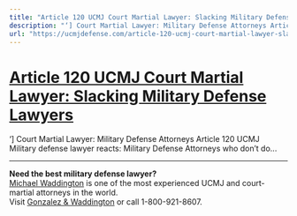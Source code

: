 ```yaml
---
title: "Article 120 UCMJ Court Martial Lawyer: Slacking Military Defense Lawyers"
description: "‘] Court Martial Lawyer: Military Defense Attorneys Article 120 UCMJ Military defense lawyer reacts: Military Defense Attorneys who don’t do..."
url: "https://ucmjdefense.com/article-120-ucmj-court-martial-lawyer-slacking-military-defense-lawyers.html"
---
```


# [Article 120 UCMJ Court Martial Lawyer: Slacking Military Defense Lawyers](https://ucmjdefense.com/article-120-ucmj-court-martial-lawyer-slacking-military-defense-lawyers.html)

‘] Court Martial Lawyer: Military Defense Attorneys Article 120 UCMJ Military defense lawyer reacts: Military Defense Attorneys who don’t do...

---

**Need the best military defense lawyer?**  
[Michael Waddington](https://ucmjdefense.com/attorneys/michael-stewart-waddington-partner.html) is one of the most experienced UCMJ and court-martial attorneys in the world.  
Visit [Gonzalez & Waddington](https://ucmjdefense.com) or call 1-800-921-8607.
